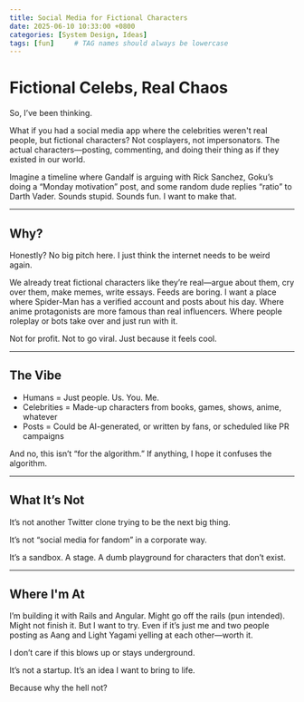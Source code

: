 ```yaml
---
title: Social Media for Fictional Characters
date: 2025-06-10 10:33:00 +0800
categories: [System Design, Ideas]
tags: [fun]     # TAG names should always be lowercase
---
```


# Fictional Celebs, Real Chaos

So, I’ve been thinking.

What if you had a social media app where the celebrities weren't real people, but fictional characters? Not cosplayers, not impersonators. The actual characters—posting, commenting, and doing their thing as if they existed in our world.

Imagine a timeline where Gandalf is arguing with Rick Sanchez, Goku’s doing a “Monday motivation” post, and some random dude replies “ratio” to Darth Vader. Sounds stupid. Sounds fun. I want to make that.

---

## Why?

Honestly? No big pitch here. I just think the internet needs to be weird again.

We already treat fictional characters like they’re real—argue about them, cry over them, make memes, write essays. Feeds are boring. I want a place where Spider-Man has a verified account and posts about his day. Where anime protagonists are more famous than real influencers. Where people roleplay or bots take over and just run with it.

Not for profit. Not to go viral. Just because it feels cool.

---

## The Vibe

- Humans = Just people. Us. You. Me.
- Celebrities = Made-up characters from books, games, shows, anime, whatever
- Posts = Could be AI-generated, or written by fans, or scheduled like PR campaigns

And no, this isn’t “for the algorithm.” If anything, I hope it confuses the algorithm.

---

## What It’s Not

It’s not another Twitter clone trying to be the next big thing.

It’s not “social media for fandom” in a corporate way.

It’s a sandbox. A stage. A dumb playground for characters that don’t exist.

---

## Where I'm At

I’m building it with Rails and Angular. Might go off the rails (pun intended). Might not finish it. But I want to try. Even if it’s just me and two people posting as Aang and Light Yagami yelling at each other—worth it.

I don’t care if this blows up or stays underground.

It’s not a startup. It’s an idea I want to bring to life.

Because why the hell not?
